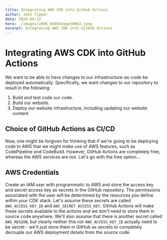 ```yaml
---
title: Integrating AWS CDK into GitHub Actions
author: John Tipper
date: 2020-09-12
hero: ./images/2006_0408Image30063.jpeg
excerpt: Integrating AWS CDK into GitHub Actions
---
```


# Integrating AWS CDK into GitHub Actions

We want to be able to have changes to our infrastructure-as-code be deployed automatically. Specifically, we want changes to our repository to result in the following:

1. Build and test code our code.
2. Build our website.
3. Deploy our website infrastructure, including updating our website content.

## Choice of GitHub Actions as CI/CD

Now, one might be forgiven for thinking that if we're going to be deploying code to AWS that we might make use of AWS features, such as CodePipeline and CodeBuild.  However, GitHub Actions are completely free, whereas the AWS services are not.  Let's go with the free option...

## AWS Credentials

Create an IAM user with programmatic to AWS and store the access key and secret access key as secrets in the GitHub repository. The permissions associated with the user will be determined by the resources you define within your CDK stack.  Let's assume these secrets are called `AWS_ACCESS_KEY_ID` and `AWS_SECRET_ACCESS_KEY`.  GitHub Actions will make these secrets available to the actions and we don't need to store them in source code anywhere. We'll also assume that there is another secret called `AWS_REGION`, but clearly neither this nor `AWS_ACCESS_KEY_ID` actually need to be secret - we'll just store them in GitHub as secrets to completely decouple our AWS deployment details from the source code.

